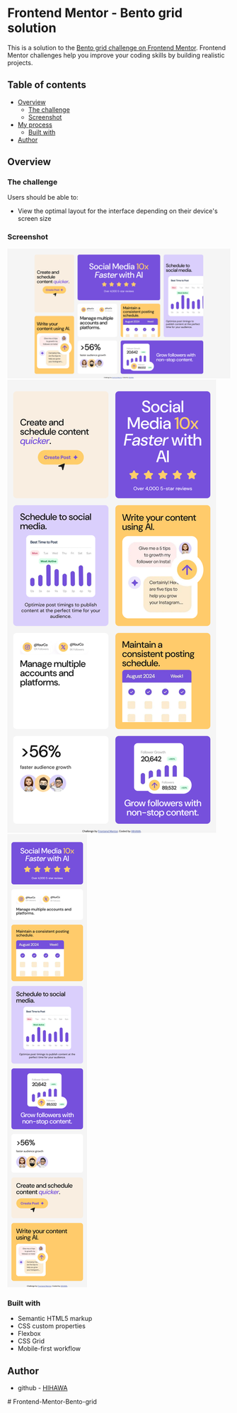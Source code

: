 # Frontend Mentor - Bento grid solution

This is a solution to the [Bento grid challenge on Frontend Mentor](https://www.frontendmentor.io/challenges/bento-grid-RMydElrlOj). Frontend Mentor challenges help you improve your coding skills by building realistic projects. 

## Table of contents

- [Overview](#overview)
  - [The challenge](#the-challenge)
  - [Screenshot](#screenshot)
- [My process](#my-process)
  - [Built with](#built-with)
- [Author](#author)
## Overview

### The challenge

Users should be able to:

- View the optimal layout for the interface depending on their device's screen size

### Screenshot

![](./Screenshot3.png)
![](./Screenshot2.png)
![](./Screenshot1.png)

### Built with

- Semantic HTML5 markup
- CSS custom properties
- Flexbox
- CSS Grid
- Mobile-first workflow
## Author

- github - [HIHAWA](https://github.com/HIHAWA)


#   F r o n t e n d - M e n t o r - B e n t o - g r i d 
 
 
